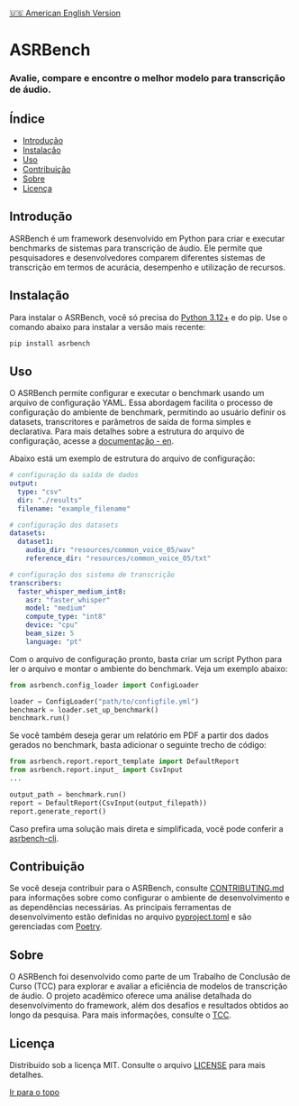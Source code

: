 [:us: American English Version](./README.md)

# ASRBench
### Avalie, compare e encontre o melhor modelo para transcrição de áudio.

## Índice
- [Introdução](#introdução)
- [Instalação](#instalação)
- [Uso](#uso)
- [Contribuição](#contribuição)
- [Sobre](#sobre)
- [Licença](#licença)

## Introdução
ASRBench é um framework desenvolvido em Python para criar e executar benchmarks de sistemas para transcrição de áudio.
Ele permite que pesquisadores e desenvolvedores comparem diferentes sistemas de transcrição em termos de acurácia,
desempenho e utilização de recursos.

## Instalação
Para instalar o ASRBench, você só precisa do [Python 3.12+](https://www.python.org/downloads/) e do pip. Use o
comando abaixo para instalar a versão mais recente:

```sh
pip install asrbench
```

## Uso
O ASRBench permite configurar e executar o benchmark usando um arquivo de configuração YAML. Essa abordagem facilita o
processo de configuração do ambiente de benchmark, permitindo ao usuário definir os datasets, transcritores e parâmetros
de saída de forma simples e declarativa. Para mais detalhes sobre a estrutura do arquivo de configuração, acesse a
[documentação - en]().

Abaixo está um exemplo de estrutura do arquivo de configuração:

```yaml
# configuração da saída de dados
output:
  type: "csv"
  dir: "./results"
  filename: "example_filename"

# configuração dos datasets
datasets:
  dataset1:
    audio_dir: "resources/common_voice_05/wav"
    reference_dir: "resources/common_voice_05/txt"

# configuração dos sistema de transcrição
transcribers:
  faster_whisper_medium_int8:
    asr: "faster_whisper"
    model: "medium"
    compute_type: "int8"
    device: "cpu"
    beam_size: 5
    language: "pt"  
```

Com o arquivo de configuração pronto, basta criar um script Python para ler o arquivo e montar o ambiente do benchmark.
Veja um exemplo abaixo:

```python
from asrbench.config_loader import ConfigLoader

loader = ConfigLoader("path/to/configfile.yml")
benchmark = loader.set_up_benchmark()
benchmark.run()
```

Se você também deseja gerar um relatório em PDF a partir dos dados gerados no benchmark, basta adicionar o seguinte
trecho de código:

```python
from asrbench.report.report_template import DefaultReport
from asrbench.report.input_ import CsvInput
...

output_path = benchmark.run()
report = DefaultReport(CsvInput(output_filepath))
report.generate_report()

```

Caso prefira uma solução mais direta e simplificada, você pode conferir a [asrbench-cli](https://github.com/ASRBench/asrbench-cli).

## Contribuição
Se você deseja contribuir para o ASRBench, consulte [CONTRIBUTING.md](./CONTRIBUTING.md) para informações sobre como 
configurar o ambiente de desenvolvimento e as dependências necessárias. As principais ferramentas de desenvolvimento 
estão definidas no arquivo [pyproject.toml](./pyproject.toml) e são gerenciadas com [Poetry](https://python-poetry.org/docs/#installation).

## Sobre
O ASRBench foi desenvolvido como parte de um Trabalho de Conclusão de Curso (TCC) para explorar e avaliar a eficiência
de modelos de transcrição de áudio. O projeto acadêmico oferece uma análise detalhada do desenvolvimento do framework,
além dos desafios e resultados obtidos ao longo da pesquisa. Para mais informações, consulte o [TCC](https://repositorio.animaeducacao.com.br/handle/ANIMA/48443).

## Licença
Distribuído sob a licença MIT. Consulte o arquivo [LICENSE](./LICENSE) para mais detalhes.

[Ir para o topo](#índice)
